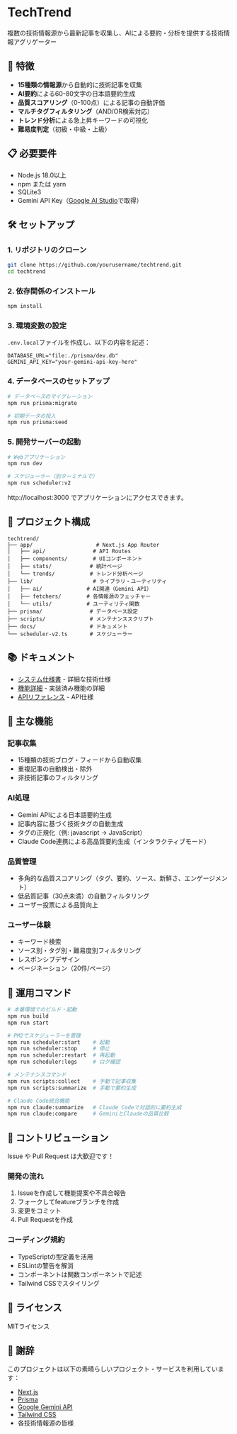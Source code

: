 # TechTrend

複数の技術情報源から最新記事を収集し、AIによる要約・分析を提供する技術情報アグリゲーター

## 🚀 特徴

- **15種類の情報源**から自動的に技術記事を収集
- **AI要約**による60-80文字の日本語要約生成
- **品質スコアリング**（0-100点）による記事の自動評価
- **マルチタグフィルタリング**（AND/OR検索対応）
- **トレンド分析**による急上昇キーワードの可視化
- **難易度判定**（初級・中級・上級）

## 📋 必要要件

- Node.js 18.0以上
- npm または yarn
- SQLite3
- Gemini API Key（[Google AI Studio](https://aistudio.google.com/app/apikey)で取得）

## 🛠️ セットアップ

### 1. リポジトリのクローン

```bash
git clone https://github.com/yourusername/techtrend.git
cd techtrend
```

### 2. 依存関係のインストール

```bash
npm install
```

### 3. 環境変数の設定

`.env.local`ファイルを作成し、以下の内容を記述：

```env
DATABASE_URL="file:./prisma/dev.db"
GEMINI_API_KEY="your-gemini-api-key-here"
```

### 4. データベースのセットアップ

```bash
# データベースのマイグレーション
npm run prisma:migrate

# 初期データの投入
npm run prisma:seed
```

### 5. 開発サーバーの起動

```bash
# Webアプリケーション
npm run dev

# スケジューラー（別ターミナルで）
npm run scheduler:v2
```

http://localhost:3000 でアプリケーションにアクセスできます。

## 📁 プロジェクト構成

```
techtrend/
├── app/                    # Next.js App Router
│   ├── api/               # API Routes
│   ├── components/        # UIコンポーネント
│   ├── stats/            # 統計ページ
│   └── trends/           # トレンド分析ページ
├── lib/                   # ライブラリ・ユーティリティ
│   ├── ai/              # AI関連（Gemini API）
│   ├── fetchers/        # 各情報源のフェッチャー
│   └── utils/           # ユーティリティ関数
├── prisma/               # データベース設定
├── scripts/              # メンテナンススクリプト
├── docs/                 # ドキュメント
└── scheduler-v2.ts       # スケジューラー
```

## 📚 ドキュメント

- [システム仕様書](docs/SPECIFICATION.md) - 詳細な技術仕様
- [機能詳細](docs/FEATURES.md) - 実装済み機能の詳細
- [APIリファレンス](docs/API_REFERENCE.md) - API仕様

## 🔧 主な機能

### 記事収集
- 15種類の技術ブログ・フィードから自動収集
- 重複記事の自動検出・除外
- 非技術記事のフィルタリング

### AI処理
- Gemini APIによる日本語要約生成
- 記事内容に基づく技術タグの自動生成
- タグの正規化（例: javascript → JavaScript）
- Claude Code連携による高品質要約生成（インタラクティブモード）

### 品質管理
- 多角的な品質スコアリング（タグ、要約、ソース、新鮮さ、エンゲージメント）
- 低品質記事（30点未満）の自動フィルタリング
- ユーザー投票による品質向上

### ユーザー体験
- キーワード検索
- ソース別・タグ別・難易度別フィルタリング
- レスポンシブデザイン
- ページネーション（20件/ページ）

## 🏃 運用コマンド

```bash
# 本番環境でのビルド・起動
npm run build
npm run start

# PM2でスケジューラーを管理
npm run scheduler:start    # 起動
npm run scheduler:stop     # 停止
npm run scheduler:restart  # 再起動
npm run scheduler:logs     # ログ確認

# メンテナンスコマンド
npm run scripts:collect    # 手動で記事収集
npm run scripts:summarize  # 手動で要約生成

# Claude Code統合機能
npm run claude:summarize   # Claude Codeで対話的に要約生成
npm run claude:compare     # GeminiとClaudeの品質比較
```

## 🤝 コントリビューション

Issue や Pull Request は大歓迎です！

### 開発の流れ

1. Issueを作成して機能提案や不具合報告
2. フォークしてfeatureブランチを作成
3. 変更をコミット
4. Pull Requestを作成

### コーディング規約

- TypeScriptの型定義を活用
- ESLintの警告を解消
- コンポーネントは関数コンポーネントで記述
- Tailwind CSSでスタイリング

## 📄 ライセンス

MITライセンス

## 🙏 謝辞

このプロジェクトは以下の素晴らしいプロジェクト・サービスを利用しています：

- [Next.js](https://nextjs.org/)
- [Prisma](https://www.prisma.io/)
- [Google Gemini API](https://ai.google.dev/)
- [Tailwind CSS](https://tailwindcss.com/)
- 各技術情報源の皆様